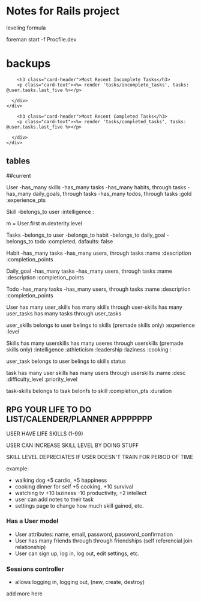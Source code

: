 # Notes for Rails project

leveling formula

foreman start -f Procfile.dev


# backups

<div class="row">
  <div class="col-sm-6">
    <div class="card">
      <div class="card-body">

        <h3 class="card-header">Most Recent Incomplete Tasks</h3>
        <p class="card-text"><%= render 'tasks/incomplete_tasks', tasks: @user.tasks.last_five %></p>
      
      </div>
    </div>
  </div>

  <div class="col-sm-6">
    <div class="card">
      <div class="card-body">

        <h3 class="card-header">Most Recent Completed Tasks</h3>
        <p class="card-text"><%= render 'tasks/completed_tasks', tasks: @user.tasks.last_five %></p>
      
      </div>
    </div>
  </div>
</div>
 



## tables


##current

User
-has_many skills
-has_many tasks
-has_many habits, through tasks
-has_many daily_goals, through tasks
-has_many todos, through tasks
  :gold
  :experience_pts

Skill
-belongs_to user
  :intelligence
  : 

  m = User.first
  m.dexterity.level

Tasks
-belongs_to user
-belongs_to habit
-belongs_to daily_goal
-belongs_to todo
  :completed, dafaults: false

Habit
-has_many tasks
-has_many users, through tasks
  :name
  :description
  :completion_points

Daily_goal
-has_many tasks
-has_many users, through tasks
  :name
  :description
  :completion_points

Todo
-has_many tasks
-has_many users, through tasks
  :name
  :description
  :completion_points







User 
has many user_skills
has many skills through user-skills
has many user_tasks
has many tasks through user_tasks

user_skills
belongs to user
belings to skills
  (premade skills only)
  :experience
  :level
  

Skills
has many userskills
has many useres through userskills
  (premade skills only)
  :intelligence
  :athleticism
  :leadership
  :laziness
  :cooking
  :


user_task
belongs to user
belings to skills
status

task
has many user skills
has many users through userskills
  :name
  :desc
  :difficulty_level
  :priority_level


task-skills
belongs to tsak
belonfs to skill
  :completion_pts
  :duration




## RPG YOUR LIFE TO DO LIST/CALENDER/PLANNER APPPPPPP

USER HAVE LIFE SKILLS (1-99)

USER CAN INCREASE SKILL LEVEL BY DOING STUFF

SKILL LEVEL DEPRECIATES IF USER DOESN'T TRAIN FOR PERIOD OF TIME

example: 
- walking dog +5 cardio, +5 happiness
- cooking dinner for self +5 cooking, +10 survival
- watching tv +10 laziness -10 productivity, +2 intellect
- user can add notes to their task
- settings page to change how much skill gained, etc.



### Has a User model
- User attributes: name, email, password, password_confirmation
- User has many friends through through friendships (self referencial join relationship)
- User can sign up, log in, log out, edit settings, etc.


### Sessions controller
- allows logging in, logging out, (new, create, destroy)

add more here